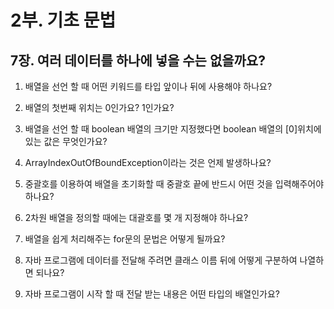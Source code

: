 # 2부. 기초 문법

##    7장. 여러 데이터를 하나에 넣을 수는 없을까요?

1. 배열을 선언 할 때 어떤 키워드를 타입 앞이나 뒤에 사용해야 하나요?

2. 배열의 첫번째 위치는 0인가요? 1인가요?

3. 배열을 선언 할 때 boolean 배열의 크기만 지정했다면 boolean 배열의 [0]위치에 있는 값은 무엇인가요?

4. ArrayIndexOutOfBoundException이라는 것은 언제 발생하나요?

5. 중괄호를 이용하여 배열을 초기화할 때 중괄호 끝에 반드시 어떤 것을 입력해주어야 하나요?

6. 2차원 배열을 정의할 때에는 대괄호를 몇 개 지정해야 하나요?

7. 배열을 쉽게 처리해주는 for문의 문법은 어떻게 될까요?

8. 자바 프로그램에 데이터를 전달해 주려면 클래스 이름 뒤에 어떻게 구분하여 나열하면 되나요?

9. 자바 프로그램이 시작 할 때 전달 받는 내용은 어떤 타입의 배열인가요?